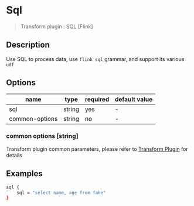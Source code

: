 # Sql

> Transform plugin : SQL [Flink]

## Description

Use SQL to process data, use `flink sql` grammar, and support its various `udf`

## Options

| name           | type   | required | default value |
| -------------- | ------ | -------- | ------------- |
| sql            | string | yes      | -             |
| common-options | string | no       | -             |

### common options [string]

Transform plugin common parameters, please refer to [Transform Plugin](./transform-plugin.md) for details

## Examples

```bash
sql {
    sql = "select name, age from fake"
}
```
